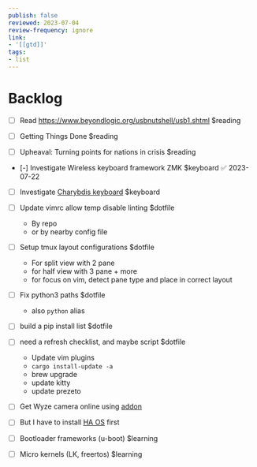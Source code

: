 ```yaml
---
publish: false
reviewed: 2023-07-04
review-frequency: ignore
link:
- '[[gtd]]'
tags:
- list
---
```


# Backlog

- [ ] Read https://www.beyondlogic.org/usbnutshell/usb1.shtml $reading

- [ ] Getting Things Done $reading
- [ ] Upheaval: Turning points for nations in crisis $reading

- [-] Investigate Wireless keyboard framework ZMK $keyboard ✅ 2023-07-22
- [ ] Investigate [Charybdis keyboard]( https://www.youtube.com/watch?v=Mks7QDxFreY) $keyboard

- [ ] Update vimrc allow temp disable linting $dotfile
    - By repo
    - or by nearby config file
- [ ] Setup tmux layout configurations $dotfile
    - For split view with 2 pane
    - for half view with 3 pane + more
    - for focus on vim, detect pane type and place in correct layout
- [ ] Fix python3 paths $dotfile
    - also `python` alias 
- [ ] build a pip install list $dotfile
- [ ] need a refresh checklist, and maybe script $dotfile
    - Update vim plugins
    - `cargo install-update -a`
    - brew upgrade
    - update kitty
    - update prezeto

- [ ] Get Wyze camera online using [addon](https://github.com/mrlt8/docker-wyze-bridge/wiki/Home-Assistant) 
- [ ] But I have to install [HA OS](https://www.home-assistant.io/installation/generic-x86-64#install-home-assistant-operating-system) first 

- [ ] Bootloader frameworks (u-boot) $learning
- [ ] Micro kernels (LK, freertos) $learning
